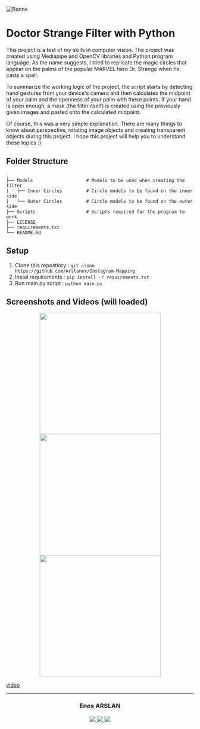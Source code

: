 ![Banne](https://i.pinimg.com/originals/3f/35/90/3f3590a3809163db554425361295f121.jpg)

# Doctor Strange Filter with Python

This project is a test of my skills in computer vision. The project was created using Mediapipe and OpenCV libraries and Python program language. As the name suggests, I tried to replicate the magic circles that appear on the palms of the popular MARVEL hero Dr. Strange when he casts a spell.

To summarize the working logic of the project, the script starts by detecting hand gestures from your device's camera and then calculates the midpoint of your palm and the openness of your palm with these points.  If your hand is open enough, a mask (the filter itself) is created using the previously given images and pasted onto the calculated midpoint.  

Of course, this was a very simple explanation. There are many things to know about perspective, rotating image objects and creating transparent objects during this project. I hope this project will help you to understand these topics :)

## Folder Structure

```
.
├── Models                    # Models to be used when creating the filter
|   ├── Inner Circles         # Circle models to be found on the inner side 
|   └── Outer Circles         # Circle models to be found on the outer side 
├── Scripts                   # Scripts required for the program to work 
├── LICENSE
├── requirements.txt                   
└── README.md
```

## Setup

1. Clone this repostiory : `git clone https://github.com/Arslanex/Instagram-Mapping`
2. Instal requirements : `pip install -r requirements.txt`
3. Run main.py script : `python main.py`

## Screenshots and Videos (will loaded)

<p align="center">
  <img src="https://user-images.githubusercontent.com/44752389/221366707-a1b93627-f246-428a-8397-864493b49d43.jpg" width="325" />
  <img src="https://user-images.githubusercontent.com/44752389/221366732-49876999-5b7c-4af1-9264-9656ae03f62c.jpg" width="325" /> 
  <img src="https://user-images.githubusercontent.com/44752389/221366735-d25b821a-c143-4cf5-bf80-eb7da7644f1c.jpg" width="325" />
</p>

<p align="center">

[video](https://user-images.githubusercontent.com/44752389/221367008-c1dc0215-e486-43b8-ac88-f0c4d5c822c3)

</p>

***
<h3 align="center"> Enes ARSLAN </h3>
<p align="center">
<a href="https://www.instagram.com/_enes.arslan_/?next=%2F">
<img src="https://img.shields.io/badge/Instagram-000000?style=for-the-badge&logo=instagram&logoColor=white"/>
<a href="https://www.linkedin.com/in/enes-arslan-/">
<img src="https://img.shields.io/badge/LinkedIn-000000?style=for-the-badge&logo=linkedin&logoColor=white"/>
<a href="https://github.com/Arslanex">
<img src="https://img.shields.io/badge/GitHub-000000?style=for-the-badge&logo=github&logoColor=white"/ >
</p>
